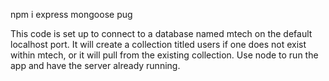npm i express mongoose pug

This code is set up to connect to a database named mtech on the default localhost port. It will create a collection titled users if one does not exist within mtech, or it will pull from the existing collection. Use node to run the app and have the server already running.
